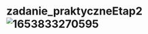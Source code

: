 # zadanie_praktyczneEtap2![1653833270595](https://user-images.githubusercontent.com/53394614/171126410-c4d51421-9d4c-4e54-ae36-e7069f78f1ff.jpg)
